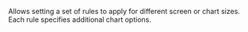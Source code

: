 Allows setting a set of rules to apply for different screen or chart
sizes. Each rule specifies additional chart options.